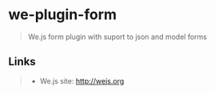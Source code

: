 # we-plugin-form

> We.js form plugin with suport to json and model forms


## Links

> * We.js site: http://wejs.org
